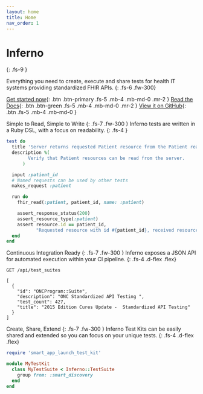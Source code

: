 ```yaml
---
layout: home
title: Home
nav_order: 1
---
```

# Inferno
{: .fs-9 }

Everything you need to create, execute and share tests for health IT systems providing standardized FHIR APIs.
{: .fs-6 .fw-300}

[Get started now](/inferno-core/getting-started){: .btn .btn-primary .fs-5 .mb-4 .mb-md-0 .mr-2 } [Read the Docs](/inferno-core/overview){: .btn .btn-green .fs-5 .mb-4 .mb-md-0 .mr-2 } [View it on GitHub](https://github.com/inferno-framework/){: .btn .fs-5 .mb-4 .mb-md-0 }

Simple to Read, Simple to Write
{: .fs-7 .fw-300 }
Inferno tests are written in a Ruby DSL, with a focus on readability.
{: .fs-4 }

```ruby
test do
  title 'Server returns requested Patient resource from the Patient read interaction'
  description %(
        Verify that Patient resources can be read from the server.
      )

  input :patient_id
  # Named requests can be used by other tests
  makes_request :patient

  run do
    fhir_read(:patient, patient_id, name: :patient)

    assert_response_status(200)
    assert_resource_type(:patient)
    assert resource.id == patient_id,
           "Requested resource with id #{patient_id}, received resource with id #{resource.id}"
  end
end
```

Continuous Integration Ready
{: .fs-7 .fw-300 }
Inferno exposes a JSON API for automated execution within your CI pipeline.
{: .fs-4 .d-flex .flex}
```http
GET /api/test_suites

[
  {
    "id": "ONCProgram::Suite",
    "description": "ONC Standardized API Testing ",
    "test_count": 427,
    "title": "2015 Edition Cures Update -  Standardized API Testing"
  }
]
```

Create, Share, Extend
{: .fs-7 .fw-300 }
Inferno Test Kits can be easily shared and extended so you can focus on your unique tests.
{: .fs-4 .d-flex .flex}
```ruby
require 'smart_app_launch_test_kit'

module MyTestKit
  class MyTestSuite < Inferno::TestSuite
    group from: :smart_discovery
  end
end
```
